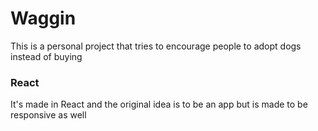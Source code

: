 # Waggin

This is a personal project that tries to encourage people to adopt dogs instead of buying

### React

It's made in React and the original idea is to be an app but is made to be responsive as well
